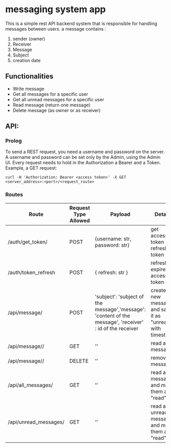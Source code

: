 # messaging system app
This is a simple rest API backend system that is responsible for handling
messages between users.
a message contains :
1. sender (owner)
2. Receiver
3. Message
4. Subject
5. creation date

## Functionalities
* Write message
* Get all messages for a specific user
* Get all unread messages for a specific user
* Read message (return one message)
* Delete message (as owner or as receiver)

## API:
### Prolog
To send a REST request, you need a username and password on the server.
A username and password can be set only by the Admin, using the Admin UI.
Every request needs to hold in the Authorization a Bearer and a Token.
Example, a GET request:
```
curl -H 'Authorization: Bearer <access token>' -X GET <server_address>:<port>/<request_route>
```

### Routes

| Route | Request Type Allowed | Payload | Details |
| ----- | -------------------- | ------- | ------- |
| /auth/get_token/ | POST | {username: str, password: str} | get access token and refresh token |
| /auth/token_refresh | POST | { refresh: str } | refresh expired access token |
| /api/message/ | POST | 'subject': 'subject of the message','message': 'content of the message', 'receiver' : id of the receiver | creates a new message and saves it as "unread" with timestamp |
| /api/message/<id>/ | GET | '' | read a message | 
| /api/message/<id>/ | DELETE | '' | remove a message |
| /api/all_messages/ | GET | '' | read all messages and mark them as "read" |
| /api/unread_messages/ | GET | '' | read all unread messages and mark them as "read" |





